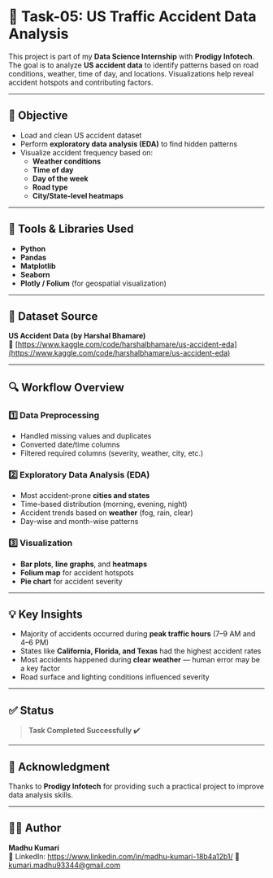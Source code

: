 # 🚦 Task-05: US Traffic Accident Data Analysis

This project is part of my **Data Science Internship** with **Prodigy Infotech**.  
The goal is to analyze **US accident data** to identify patterns based on road conditions, weather, time of day, and locations. Visualizations help reveal accident hotspots and contributing factors.

---

## 📌 Objective

- Load and clean US accident dataset  
- Perform **exploratory data analysis (EDA)** to find hidden patterns  
- Visualize accident frequency based on:
  - **Weather conditions**
  - **Time of day**
  - **Day of the week**
  - **Road type**
  - **City/State-level heatmaps**

---

## 🧠 Tools & Libraries Used

- **Python**  
- **Pandas**  
- **Matplotlib**  
- **Seaborn**  
- **Plotly / Folium** (for geospatial visualization)

---

## 📂 Dataset Source

**US Accident Data (by Harshal Bhamare)**  
🔗 [https://www.kaggle.com/code/harshalbhamare/us-accident-eda](https://www.kaggle.com/code/harshalbhamare/us-accident-eda)

---

## 🔍 Workflow Overview

### 1️⃣ Data Preprocessing
- Handled missing values and duplicates  
- Converted date/time columns  
- Filtered required columns (severity, weather, city, etc.)

### 2️⃣ Exploratory Data Analysis (EDA)
- Most accident-prone **cities and states**  
- Time-based distribution (morning, evening, night)  
- Accident trends based on **weather** (fog, rain, clear)  
- Day-wise and month-wise patterns

### 3️⃣ Visualization
- **Bar plots**, **line graphs**, and **heatmaps**  
- **Folium map** for accident hotspots  
- **Pie chart** for accident severity

---

## 💡 Key Insights

- Majority of accidents occurred during **peak traffic hours** (7–9 AM and 4–6 PM)  
- States like **California, Florida, and Texas** had the highest accident rates  
- Most accidents happened during **clear weather** — human error may be a key factor  
- Road surface and lighting conditions influenced severity

---

## ✅ Status

> **Task Completed Successfully ✔️**

---

## 🙏 Acknowledgment

Thanks to **Prodigy Infotech** for providing such a practical project to improve data analysis skills.

---

## 👩‍💻 Author

**Madhu Kumari**  
🔗 LinkedIn: https://www.linkedin.com/in/madhu-kumari-18b4a12b1/
📧 kumari.madhu93344@gmail.com
